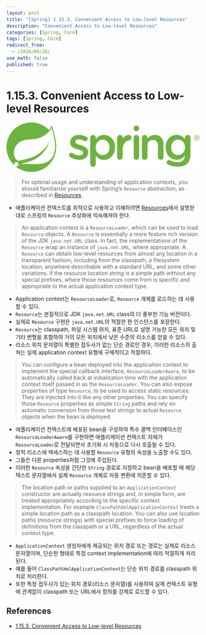```yaml
---
layout: post
title: "[Spring] 1.15.3. Convenient Access to Low-level Resources"
description: "Convenient Access to Low-level Resources"
categories: [Spring, Core]
tags: [Spring, Core]
redirect_from:
  - /2020/08/26/
use_math: false
published: true
---
```


# 1.15.3. Convenient Access to Low-level Resources

<img src="/assets/images/posts/logos/spring-logo.svg">

> For optimal usage and understanding of application contexts, you should familiarize yourself with Spring’s `Resource` abstraction, as described in [Resources](https://docs.spring.io/spring/docs/current/spring-framework-reference/core.html#resources).

- 애플리케이션 컨텍스트를 최적으로 사용하고 이해하려면 [Resources](https://docs.spring.io/spring/docs/current/spring-framework-reference/core.html#resources)에서 설명한 대로 스프링의 `Resource` 추상화에 익숙해져야 한다.

> An application context is a `ResourceLoader`, which can be used to load `Resource` objects. A `Resource` is essentially a more feature rich version of the JDK `java.net.URL` class. In fact, the implementations of the `Resource` wrap an instance of `java.net.URL`, where appropriate. A `Resource` can obtain low-level resources from almost any location in a transparent fashion, including from the classpath, a filesystem location, anywhere describable with a standard URL, and some other variations. If the resource location string is a simple path without any special prefixes, where those resources come from is specific and appropriate to the actual application context type.

- Application context는 `ResourceLoader`로, `Resource` 개체를 로드하는 데 사용할 수 있다.
- `Resource`는 본질적으로 JDK `java.net.URL` class의 더 풍부한 기능 버전이다.
- 실제로 `Resource` 구현은 `java.net.URL`의 적절한 한 인스턴스를 포장한다.
- `Resource`는 classpath, 파일 시스템 위치, 표준 URL로 설명 가능한 모든 위치 및 기타 변형을 포함하여 거의 모든 위치에서 낮은 수준의 리소스를 얻을 수 있다.
- 리소스 위치 문자열이 특별한 접두사가 없는 단순 경로인 경우, 이러한 리소스의 출처는 실제 application context 유형에 구체적이고 적절하다.

> You can configure a bean deployed into the application context to implement the special callback interface, `ResourceLoaderAware`, to be automatically called back at initialization time with the application context itself passed in as the `ResourceLoader`. You can also expose properties of type `Resource`, to be used to access static resources. They are injected into it like any other properties. You can specify those `Resource` properties as simple `String` paths and rely on automatic conversion from those text strings to actual `Resource` objects when the bean is deployed.

- 애플리케이션 컨텍스트에 배포된 bean을 구성하여 특수 콜백 인터페이스인 `ResourceLoaderAware`를 구현하면 애플리케이션 컨텍스트 자체가 `ResourceLoader`로 전달되면서 초기화 시 자동으로 다시 호출될 수 있다.
- 정적 리소스에 액세스하는 데 사용할 `Resource` 유형의 속성을 노출할 수도 있다.
- 그들은 다른 properties처럼 그것에 주입된다.
- 이러한 `Resource` 속성을 간단한 `String` 경로로 지정하고 bean을 배포할 때 해당 텍스트 문자열에서 실제 `Resource` 개체로 자동 변환에 의존할 수 있다.

> The location path or paths supplied to an `ApplicationContext` constructor are actually resource strings and, in simple form, are treated appropriately according to the specific context implementation. For example `ClassPathXmlApplicationContext` treats a simple location path as a classpath location. You can also use location paths (resource strings) with special prefixes to force loading of definitions from the classpath or a URL, regardless of the actual context type.

- `ApplicationContext` 생성자에게 제공되는 위치 경로 또는 경로는 실제로 리소스 문자열이며, 단순한 형태로 특정 context implementation에 따라 적절하게 처리된다.
- 예를 들어 `ClassPathXmlApplicationContext`는 단순 위치 경로를 classpath 위치로 처리한다.
- 또한 특정 접두사가 있는 위치 경로(리소스 문자열)를 사용하여 실제 컨텍스트 유형에 관계없이 classpath 또는 URL에서 정의를 강제로 로드할 수 있다.

## References

- [1.15.3. Convenient Access to Low-level Resources](https://docs.spring.io/spring/docs/current/spring-framework-reference/core.html#context-functionality-resources)
